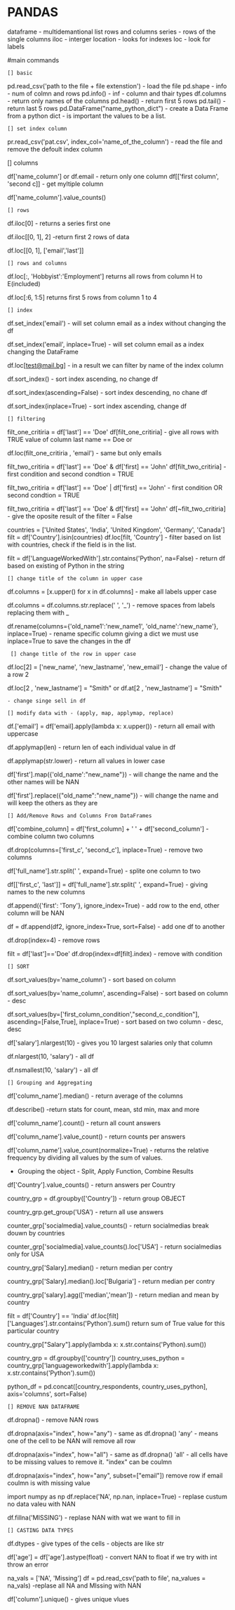 # PANDAS 

dataframe - multidemantional list rows and columns
series - rows of the single columns
iloc - interger location - looks for indexes
loc - look for labels

#main commands

    [] basic

pd.read_csv('path to the file + file extenstion')
    - load the file
pd.shape
    - info - num of colmn and rows
pd.info()
    - inf - column and thair types
df.columns
    - return only names of the columns
pd.head()
    - return first 5 rows
pd.tail()
    -return last 5 rows
pd.DataFrame("name_python_dict")
    - create a Data Frame from a python dict - is important the values to be a list.

    [] set index column

pr.read_csv('pat.csv', index_col='name_of_the_column')
    - read the file and remove the defoult index column

   [] columns 

df['name_column'] or df.email
    - return only one column
df[['first column', 'second c]]
    - get myltiple column

df['name_column'].value_counts()

    [] rows 

df.iloc[0]
    - returns a series first one

df.iloc[[0, 1], 2]
    -return first 2 rows of data

df.loc[[0, 1], ['email','last']]

    [] rows and columns

df.loc[:, 'Hobbyist':'Employment']
    returns all rows from column H to E(included)

df.loc[:6, 1:5]
    returns first 5 rows from column 1 to 4

    [] index

df.set_index('email')
    - will set column email as a index without changing the df

df.set_index('email', inplace=True)
    - will set column email as a index changing the DataFrame

df.loc[test@mail.bg]
    - in a result we can filter by name of the index column

df.sort_index()
    - sort index ascending, no change df

df.sort_index(ascending=False)
    - sort index descending, no chane df

df.sort_index(inplace=True)
    - sort index ascending, change df

    [] filtering


filt_one_critiria = df['last'] == 'Doe'
df[filt_one_critiria]
    - give all rows with TRUE value of column last name == Doe
or

df.loc(filt_one_critiria , 'email')
    - same but only emails

filt_two_critiria = df['last'] == 'Doe' & df['first] == 'John'
    df[filt_two_critiria]
    - first condition and second condtion = TRUE


filt_two_critiria = df['last'] == 'Doe' | df['first] == 'John'
    - first condition OR second condtion = TRUE

filt_two_critiria = df['last'] == 'Doe' & df['first] == 'John'
    df[~filt_two_critiria]
    - give the oposite result of the filter = False

countries = ['United States', 'India', 'United Kingdom', 'Germany', 'Canada']
filt = df['Country'].isin(countries)
df.loc[filt, 'Country']
    - filter based on list with countries, check if the field is in the list. 

filt = df['LanguageWorkedWith'].str.contains('Python', na=False)
    - return df based on existing of Python in the string

    [] change title of the column in upper case

df.columns = [x.upper() for x in df.columns]
    - make all labels upper case

df.columns = df.columns.str.replace(' ', '_')
    - remove spaces from labels replacing them with _

df.rename(columns={'old_name1':'new_name1', 'old_name':'new_name'}, inplace=True)
    - rename specific column giving a dict we must use inplace=True to save the changes in the df


     [] change title of the row in upper case

df.loc[2] = ['new_name', 'new_lastname', 'new_email']
    - change the value of a row 2 

df.loc[2 , 'new_lastname'] = "Smith"
    or
df.at[2 , 'new_lastname'] = "Smith"
    
    - change singe sell in df

    [] modify data with - (apply, map, applymap, replace)

df.['email'] = df['email].apply(lambda x: x.upper())
    - return all email with uppercase

df.applymap(len)
    - return len of each individual value in df

df.applymap(str.lower)
    - return all values in lower case

df['first'].map({'old_name':"new_name"})
    - will change the name and the other names will be NAN

df['first'].replace({"old_name":"new_name"})
    - will change the name and will keep the others as they are


    [] Add/Remove Rows and Columns From DataFrames

df['combine_column] = df['first_column] + ' ' + df['second_column'] 
    - combine column two columns

df.drop(columns=['first_c', 'second_c'], inplace=True)
    - remove two columns

df['full_name'].str.split(' ', expand=True)
    - splite one column to two 

df[['first_c', 'last']] = df['full_name'].str.split(' ', expand=True)
    - giving names to the new columns

df.append({'first': 'Tony'}, ignore_index=True)
    - add row to the end, other column will be NAN

df = df.append(df2, ignore_index=True, sort=False)
    - add one df to another

df.drop(index=4)
    -  remove rows

filt = df['last']=='Doe'
df.drop(index=df[filt].index)
    - remove with condition    

    [] SORT

df.sort_values(by='name_column')
    - sort based on column  

df.sort_values(by='name_column', ascending=False)
    - sort based on column - desc

df.sort_values(by=['first_column_condition',"second_c_condition"], ascending=[False,True], inplace=True)
    - sort based on two column - desc, desc

df['salary'].nlargest(10)
    - gives you 10 largest salaries only that column

df.nlargest(10, 'salary')
    - all df

df.nsmallest(10, 'salary')
    - all df

    [] Grouping and Aggregating

df['column_name'].median()
    - return average of the columns


df.describe()
    -return stats for count, mean, std min, max and more    

df['column_name'].count()
    - return all count answers

df['column_name'].value_count()
    - return counts per answers

df['column_name'].value_count(normalize=True)
    -  returns the relative frequency by dividing all values by the sum of values.

* Grouping the object - Split, Apply Function, Combine Results

df['Country'].value_counts()
    - return answers per Country

country_grp = df.groupby(['Country'])
    - return group OBJECT

country_grp.get_group('USA')
    - return all use answers

counter_grp['socialmedia].value_counts()
    - return socialmedias break douwn by countries

counter_grp['socialmedia].value_counts().loc['USA']
    - return socialmedias only for USA

country_grp['Salary].median()
    - return median per contry

country_grp['Salary].median().loc['Bulgaria']
    - return median per contry

country_grp['salary].agg(['median','mean'])
    - return median and mean by country

filt = df['Country'] == 'India'
df.loc[filt]['Languages'].str.contains('Python').sum()
    return sum of True value for this particular country 

country_grp["Salary"].apply(lambda x: x.str.contains('Python).sum())

country_grp = df.groupby(['country'])
country_uses_python = country_grp['languageworkedwith'].apply(lambda x: x.str.contains('Python').sum())

python_df = pd.concat([country_respondents, country_uses_python], axis='columns', sort=False)

    [] REMOVE NAN DATAFRAME

df.dropna()
    - remove NAN rows

df.dropna(axis="index", how="any") 
    - same as df.dropna() 'any' - means one of the cell to be NAN will remove all row

df.dropna(axis="index", how="all") 
    - same as df.dropna() 'all' - all cells have to be missing values to remove it. 
    "index" can be coulmn

df.dropna(axis="index", how="any", subset=["email"])
    remove row if email coulmn is with missing value

import numpy as np
df.replace('NA', np.nan, inplace=True)
    - replase custum no data valeu with NAN

df.fillna('MISSING')
    - replase NAN with wat we want to fill in


    [] CASTING DATA TYPES

df.dtypes
    - give types of the cells - objects are like str


df['age'] = df['age'].astype(float)
    - convert NAN to float if we try with int throw an error 


na_vals = ['NA', 'Missing']
df = pd.read_csv('path to file', na_values = na_vals)
    -replase all NA and MIssing with NAN

df['column'].unique()
    - gives unique vlues